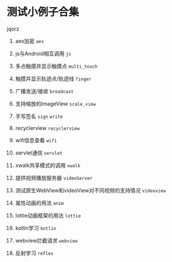 # 测试小例子合集

jqorz

1. aes加密
`aes`

2. js与Android相互调用
`js`

3. 多点触摸并显示触摸点
`multi_touch`

4. 触摸并显示轨迹点/轨迹线
`finger`

5. 广播发送/接收
`broadcast`

6. 支持缩放的ImageView
`scale_view`

7. 手写签名
`sign`
`write`

8. recyclerview
`recyclerview`

8. wifi信息查看
`wifi`

9. servlet通信
`servlet`

10. xwalk共享模式的调用
`xwalk`

11. 提供视频播放服务器
`videoServer`

12. 测试原生WebView和videoView对不同视频的支持情况
`videoview`

13. 属性动画的用法
`anim`

14. lottie动画框架的用法
`lottie`

15. kotlin学习
`kotlin`

16. webview拦截请求
`webview`

17. 反射学习
`reflex`